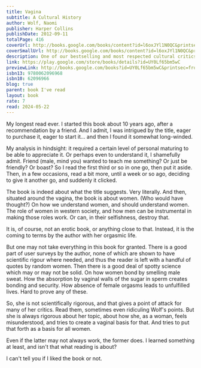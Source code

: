 ```yaml
---  
title: Vagina  
subtitle: A Cultural History  
author: Wolf, Naomi  
publisher: Harper Collins  
publishDate: 2012-09-11  
totalPage: 416  
coverUrl: http://books.google.com/books/content?id=l6oxJYl1N0QC&printsec=frontcover&img=1&zoom=1&edge=curl&source=gbs_api  
coverSmallUrl: http://books.google.com/books/content?id=l6oxJYl1N0QC&printsec=frontcover&img=1&zoom=5&edge=curl&source=gbs_api  
description: One of our bestselling and most respected cultural critics, Naomi Wolf, acclaimed author of The Beauty Myth and The End of America, brings us an astonishing work of cutting-edge science and cultural history that radically reframes how we understand the vagina—and, consequently, how we understand women. A “New Biography,” Vagina is at once serious, provocative, and immensely entertaining—a radical and endlessly fascinating exploration of the gateway to female consciousness from a remarkable writer and thinker at the forefront of the new feminism.  
link: https://play.google.com/store/books/details?id=UY0Lf65bm5wC  
previewLink: http://books.google.com/books?id=UY0Lf65bm5wC&printsec=frontcover&dq=vagina&hl=&as_pt=BOOKS&cd=18&source=gbs_api  
isbn13: 9780062096968  
isbn10: 62096966  
blog: true  
parent: book I've read  
layout: book  
rate: 7  
read: 2024-05-22  
---  
```

  
My longest read ever. I started this book about 10 years ago, after a recommendation by a friend. And I admit, I was intrigued by the title, eager to purchase it, eager to start it... and then I found it somewhat long-winded.  
  
My analysis in hindsight: it required a certain level of personal maturing to be able to appreciate it.  Or perhaps even to understand it, I shamefully admit.  Friend (male, mind you) wanted to teach me something?  Or just be friendly?  Or boast?  So I read the first third or so in one go, then put it aside.  Then, in a few occasions, read a bit more, until a week or so ago, deciding to give it another go, and suddenly it clicked.  
  
The book is indeed about what the title suggests.  Very literally.  And then, situated around the vagina, the book is about women. (Who would have thought?)  On how we understand women, and should understand women. The role of women in western society, and how men can be instrumental in making those roles work. Or can, in their selfishness, destroy that.  
  
It is, of course, not an erotic book, or anything close to that.  Instead, it is the coming to terms by the author with her orgasmic life.  
  
But one may not take everything in this book for granted. There is a good part of user surveys by the author, none of which are shown to have scientific rigour where needed, and thus the reader is left with a handful of quotes by random women. Then there is a good deal of spotty science which may or may not be solid. On how women bond by smelling male sweat. How the absorption by vaginal walls of the sugar in sperm creates bonding and security. How absence of female orgasms leads to unfulfilled lives. Hard to prove any of these.  
  
So, she is not scientifically rigorous, and that gives a point of attack for many of her critics. Read them, sometimes even ridiculing Wolf's points. But she is always rigorous about her topic, about how she, as a woman, feels misunderstood, and tries to create a vaginal basis for that.  And tries to put that forth as a basis for all women.  
  
Even if the latter may not always work, the former does.  I learned something at least, and isn't that what reading is about?   
  
I can't tell you if I liked the book or not.